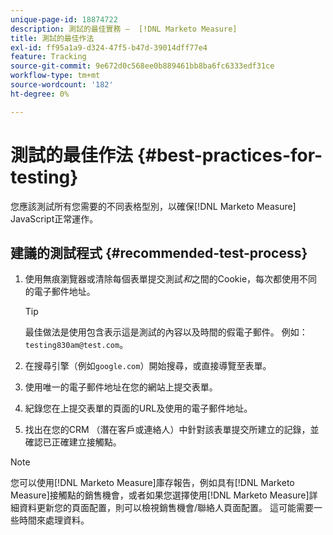 ```yaml
---
unique-page-id: 18874722
description: 測試的最佳實務 —  [!DNL Marketo Measure]
title: 測試的最佳作法
exl-id: ff95a1a9-d324-47f5-b47d-39014dff77e4
feature: Tracking
source-git-commit: 9e672d0c568ee0b889461bb8ba6fc6333edf31ce
workflow-type: tm+mt
source-wordcount: '182'
ht-degree: 0%

---
```


# 測試的最佳作法 {#best-practices-for-testing}

您應該測試所有您需要的不同表格型別，以確保[!DNL Marketo Measure] JavaScript正常運作。

## 建議的測試程式 {#recommended-test-process}

1. 使用無痕瀏覽器或清除每個表單提交測試&#x200B;_和_&#x200B;之間的Cookie，每次都使用不同的電子郵件地址。

   >[!TIP]
   >
   >最佳做法是使用包含表示這是測試的內容以及時間的假電子郵件。 例如： `testing830am@test.com`。

1. 在搜尋引擎（例如`google.com`）開始搜尋，或直接導覽至表單。

1. 使用唯一的電子郵件地址在您的網站上提交表單。

1. 紀錄您在上提交表單的頁面的URL及使用的電子郵件地址。

1. 找出在您的CRM （潛在客戶或連絡人）中針對該表單提交所建立的記錄，並確認已正確建立接觸點。

>[!NOTE]
>
>您可以使用[!DNL Marketo Measure]庫存報告，例如具有[!DNL Marketo Measure]接觸點的銷售機會，或者如果您選擇使用[!DNL Marketo Measure]詳細資料更新您的頁面配置，則可以檢視銷售機會/聯絡人頁面配置。 這可能需要一些時間來處理資料。
